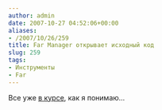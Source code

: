 ```yaml
---
author: admin
date: 2007-10-27 04:52:06+00:00
aliases:
- /2007/10/26/259
title: Far Manager открывает исходный код
slug: 259
tags:
- Инструменты
- Far
---
```


Все уже [в курсе](http://forum.farmanager.com/viewtopic.php?t=2964&sid=13dead80d72ca67cd725a862ebe7e2c4), как я понимаю...
